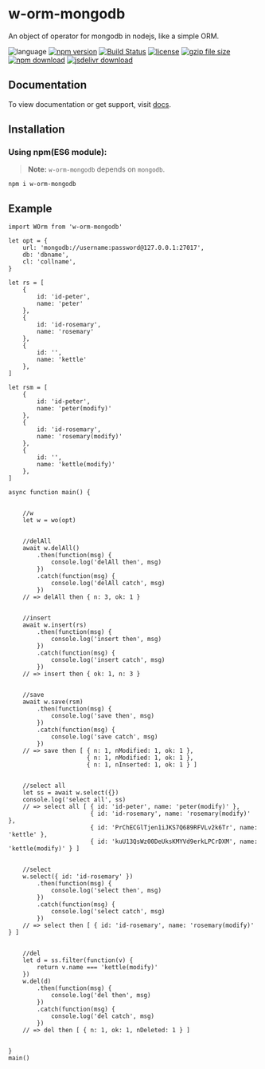 # w-orm-mongodb
An object of operator for mongodb in nodejs, like a simple ORM.

![language](https://img.shields.io/badge/language-JavaScript-orange.svg) 
[![npm version](http://img.shields.io/npm/v/w-orm-mongodb.svg?style=flat)](https://npmjs.org/package/w-orm-mongodb) 
[![Build Status](https://travis-ci.org/yuda-lyu/w-orm-mongodb.svg?branch=master)](https://travis-ci.org/yuda-lyu/w-orm-mongodb) 
[![license](https://img.shields.io/npm/l/w-orm-mongodb.svg?style=flat)](https://npmjs.org/package/w-orm-mongodb) 
[![gzip file size](http://img.badgesize.io/yuda-lyu/w-orm-mongodb/master/dist/w-orm-mongodb.umd.js.svg?compression=gzip)](https://github.com/yuda-lyu/w-orm-mongodb)
[![npm download](https://img.shields.io/npm/dt/w-orm-mongodb.svg)](https://npmjs.org/package/w-orm-mongodb) 
[![jsdelivr download](https://img.shields.io/jsdelivr/npm/hm/w-orm-mongodb.svg)](https://www.jsdelivr.com/package/npm/w-orm-mongodb)

## Documentation
To view documentation or get support, visit [docs](https://yuda-lyu.github.io/w-orm-mongodb/WOrm.html).

## Installation
### Using npm(ES6 module):
> **Note:** `w-orm-mongodb` depends on `mongodb`.
```alias
npm i w-orm-mongodb
```
## Example
```alias
import WOrm from 'w-orm-mongodb'

let opt = {
    url: 'mongodb://username:password@127.0.0.1:27017',
    db: 'dbname',
    cl: 'collname',
}

let rs = [
    {
        id: 'id-peter',
        name: 'peter'
    },
    {
        id: 'id-rosemary',
        name: 'rosemary'
    },
    {
        id: '',
        name: 'kettle'
    },
]

let rsm = [
    {
        id: 'id-peter',
        name: 'peter(modify)'
    },
    {
        id: 'id-rosemary',
        name: 'rosemary(modify)'
    },
    {
        id: '',
        name: 'kettle(modify)'
    },
]

async function main() {


    //w
    let w = wo(opt)


    //delAll
    await w.delAll()
        .then(function(msg) {
            console.log('delAll then', msg)
        })
        .catch(function(msg) {
            console.log('delAll catch', msg)
        })
    // => delAll then { n: 3, ok: 1 }


    //insert
    await w.insert(rs)
        .then(function(msg) {
            console.log('insert then', msg)
        })
        .catch(function(msg) {
            console.log('insert catch', msg)
        })
    // => insert then { ok: 1, n: 3 }


    //save
    await w.save(rsm)
        .then(function(msg) {
            console.log('save then', msg)
        })
        .catch(function(msg) {
            console.log('save catch', msg)
        })
    // => save then [ { n: 1, nModified: 1, ok: 1 }, 
                      { n: 1, nModified: 1, ok: 1 }, 
                      { n: 1, nInserted: 1, ok: 1 } ]


    //select all
    let ss = await w.select({})
    console.log('select all', ss)
    // => select all [ { id: 'id-peter', name: 'peter(modify)' },
                       { id: 'id-rosemary', name: 'rosemary(modify)' },
                       { id: 'PrChECGlTjen1iJKS7Q689RFVLv2k6Tr', name: 'kettle' },
                       { id: 'kuU13QsWz00DeUksKMYVd9erkLPCrDXM', name: 'kettle(modify)' } ]


    //select
    w.select({ id: 'id-rosemary' })
        .then(function(msg) {
            console.log('select then', msg)
        })
        .catch(function(msg) {
            console.log('select catch', msg)
        })
    // => select then [ { id: 'id-rosemary', name: 'rosemary(modify)' } ]


    //del
    let d = ss.filter(function(v) {
        return v.name === 'kettle(modify)'
    })
    w.del(d)
        .then(function(msg) {
            console.log('del then', msg)
        })
        .catch(function(msg) {
            console.log('del catch', msg)
        })
    // => del then [ { n: 1, ok: 1, nDeleted: 1 } ]
    

}
main()
```
